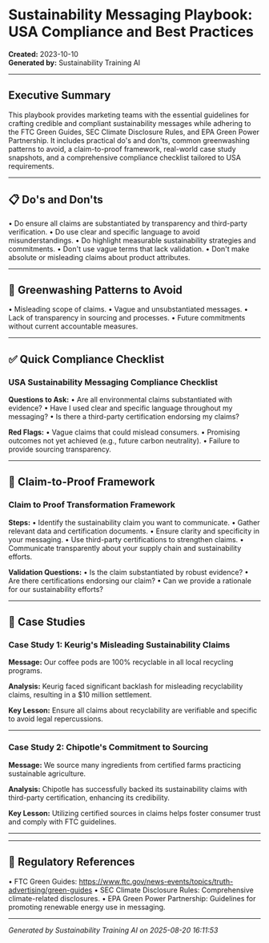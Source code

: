 # Sustainability Messaging Playbook: USA Compliance and Best Practices

**Created:** 2023-10-10  
**Generated by:** Sustainability Training AI

---

## Executive Summary

This playbook provides marketing teams with the essential guidelines for crafting credible and compliant sustainability messages while adhering to the FTC Green Guides, SEC Climate Disclosure Rules, and EPA Green Power Partnership. It includes practical do's and don'ts, common greenwashing patterns to avoid, a claim-to-proof framework, real-world case study snapshots, and a comprehensive compliance checklist tailored to USA requirements.

---

## 📋 Do's and Don'ts

• Do ensure all claims are substantiated by transparency and third-party verification.
• Do use clear and specific language to avoid misunderstandings.
• Do highlight measurable sustainability strategies and commitments.
• Don't use vague terms that lack validation.
• Don't make absolute or misleading claims about product attributes.

---

## 🚨 Greenwashing Patterns to Avoid

• Misleading scope of claims.
• Vague and unsubstantiated messages.
• Lack of transparency in sourcing and processes.
• Future commitments without current accountable measures.

---

## ✅ Quick Compliance Checklist

### USA Sustainability Messaging Compliance Checklist

**Questions to Ask:**
• Are all environmental claims substantiated with evidence?
• Have I used clear and specific language throughout my messaging?
• Is there a third-party certification endorsing my claims?

**Red Flags:**
• Vague claims that could mislead consumers.
• Promising outcomes not yet achieved (e.g., future carbon neutrality).
• Failure to provide sourcing transparency.


---

## 🔄 Claim-to-Proof Framework

### Claim to Proof Transformation Framework

**Steps:**
• Identify the sustainability claim you want to communicate.
• Gather relevant data and certification documents.
• Ensure clarity and specificity in your messaging.
• Use third-party certifications to strengthen claims.
• Communicate transparently about your supply chain and sustainability efforts.

**Validation Questions:**
• Is the claim substantiated by robust evidence?
• Are there certifications endorsing our claim?
• Can we provide a rationale for our sustainability efforts?


---

## 📖 Case Studies

### Case Study 1: Keurig's Misleading Sustainability Claims

**Message:** Our coffee pods are 100% recyclable in all local recycling programs.

**Analysis:** Keurig faced significant backlash for misleading recyclability claims, resulting in a $10 million settlement.

**Key Lesson:** Ensure all claims about recyclability are verifiable and specific to avoid legal repercussions.

---

### Case Study 2: Chipotle's Commitment to Sourcing

**Message:** We source many ingredients from certified farms practicing sustainable agriculture.

**Analysis:** Chipotle has successfully backed its sustainability claims with third-party certification, enhancing its credibility.

**Key Lesson:** Utilizing certified sources in claims helps foster consumer trust and comply with FTC guidelines.

---



---

## 📄 Regulatory References

• FTC Green Guides: https://www.ftc.gov/news-events/topics/truth-advertising/green-guides
• SEC Climate Disclosure Rules: Comprehensive climate-related disclosures.
• EPA Green Power Partnership: Guidelines for promoting renewable energy use in messaging.

---

*Generated by Sustainability Training AI on 2025-08-20 16:11:53*
